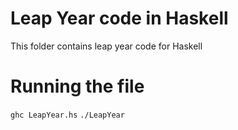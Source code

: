# Leap Year code in Haskell

This folder contains leap year code for Haskell

# Running the file

`ghc LeapYear.hs`
`./LeapYear`
